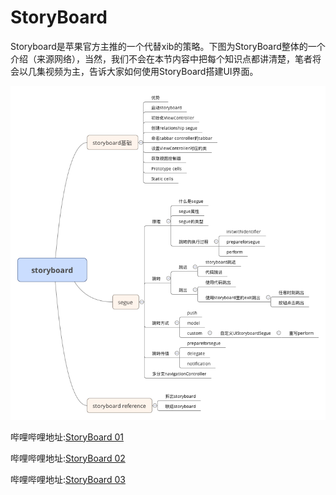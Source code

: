 # **StoryBoard**

Storyboard是苹果官方主推的一个代替xib的策略。下图为StoryBoard整体的一个介绍（来源网络），当然，我们不会在本节内容中把每个知识点都讲清楚，笔者将会以几集视频为主，告诉大家如何使用StoryBoard搭建UI界面。

![](https://github.com/zhang759740844/MyImgs/blob/master/MyBlog/storyboard_28.png?raw=true)

哔哩哔哩地址:[StoryBoard 01](https://www.bilibili.com/video/av22231774/?p=1)

哔哩哔哩地址:[StoryBoard 02](https://www.bilibili.com/video/av22231774/?p=2)

哔哩哔哩地址:[StoryBoard 03](https://www.bilibili.com/video/av22231774/?p=3)
